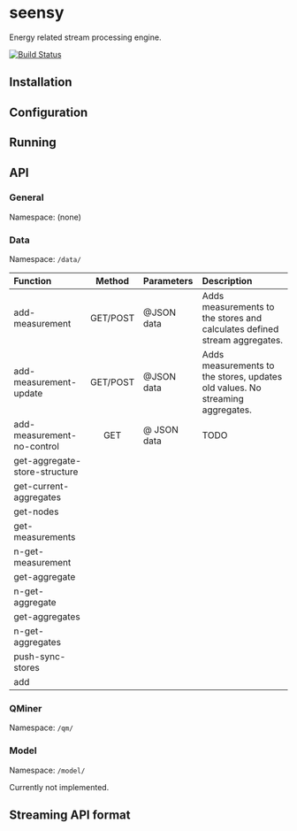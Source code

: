 # seensy
Energy related stream processing engine.

[![Build Status](https://travis-ci.org/klemenkenda/seensy.svg)](https://travis-ci.org/klemenkenda/seensy)

## Installation


## Configuration


## Running

## API

### General
Namespace: (none)



### Data
Namespace: ```/data/```

| Function                | Method | Parameters                           | Description                      |
|:------------------------|:------:|:-------------------------------------|:---------------------------------|
| add-measurement         | GET/POST    | @JSON data                      | Adds measurements to the stores and calculates defined stream aggregates.     |
| add-measurement-update  | GET/POST   | @JSON data					      | Adds measurements to the stores, updates old values. No streaming aggregates. |
| add-measurement-no-control | GET | @ JSON data | TODO |
| get-aggregate-store-structure |
| get-current-aggregates |
| get-nodes |
| get-measurements |
| n-get-measurement |
| get-aggregate |
| n-get-aggregate |
| get-aggregates |
| n-get-aggregates |
| push-sync-stores |
| add |


### QMiner
Namespace: ```/qm/```

### Model
Namespace: ```/model/```

Currently not implemented.


## Streaming API format
